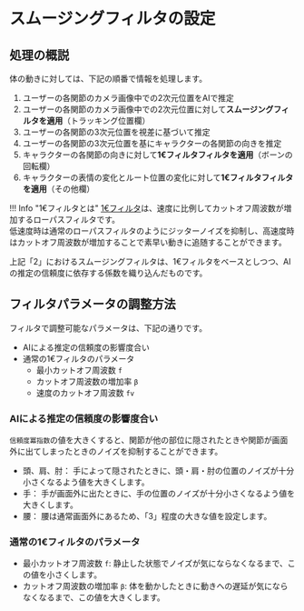 # スムージングフィルタの設定

## 処理の概説

体の動きに対しては、下記の順番で情報を処理します。

1. ユーザーの各関節のカメラ画像中での2次元位置をAIで推定
1. ユーザーの各関節のカメラ画像中での2次元位置に対して**スムージングフィルタを適用**（トラッキング位置欄）
1. ユーザーの各関節の3次元位置を視差に基づいて推定
1. ユーザーの各関節の3次元位置を基にキャラクターの各関節の向きを推定
1. キャラクターの各関節の向きに対して**1€フィルタフィルタを適用**（ボーンの回転欄）
1. キャラクターの表情の変化とルート位置の変化に対して**1€フィルタフィルタを適用**（その他欄）

!!! Info "1€フィルタとは"
    [1€フィルタ](http://cristal.univ-lille.fr/~casiez/1euro/)は、速度に比例してカットオフ周波数が増加するローパスフィルタです。  
    低速度時は通常のローパスフィルタのようにジッターノイズを抑制し、高速度時はカットオフ周波数が増加することで素早い動きに追随することができます。

上記「2」におけるスムージングフィルタは、1€フィルタをベースとしつつ、AIの推定の信頼度に依存する係数を織り込んだものです。  

## フィルタパラメータの調整方法

フィルタで調整可能なパラメータは、下記の通りです。

- AIによる推定の信頼度の影響度合い
- 通常の1€フィルタのパラメータ
    - 最小カットオフ周波数 `f`
    - カットオフ周波数の増加率 `β`
    - 速度のカットオフ周波数 `fv`

### AIによる推定の信頼度の影響度合い

`信頼度冪指数`の値を大きくすると、関節が他の部位に隠されたときや関節が画面外に出てしまったときのノイズを抑制することができます。

- 頭、肩、肘： 手によって隠されたときに、頭・肩・肘の位置のノイズが十分小さくなるよう値を大きくします。
- 手： 手が画面外に出たときに、手の位置のノイズが十分小さくなるよう値を大きくします。
- 腰： 腰は通常画面外にあるため、「3」程度の大きな値を設定します。

### 通常の1€フィルタのパラメータ

- 最小カットオフ周波数 `f`: 静止した状態でノイズが気にならなくなるまで、この値を小さくします。
- カットオフ周波数の増加率 `β`: 体を動かしたときに動きへの遅延が気にならなくなるまで、この値を大きくします。
